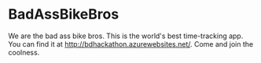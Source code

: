 BadAssBikeBros
==============

We are the bad ass bike bros.  This is the world's best time-tracking app.  You can find it at http://bdhackathon.azurewebsites.net/.  Come and join the coolness.
